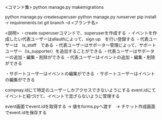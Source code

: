 <コマンド集>
python manage.py makemigrations

python manage.py createsuperuser
python manage.py runserver
pip install -r requirements.txt
git branch -d <ブランチ名>


<説明>
・create superuserコマンドで、superuserを作成する
・イベントを作成したい代表ユーザーはallauthによって、sign up　を行い登録する
・代表ユーザーは　is_staff　である
・代表ユーザーはサポーター管理によって、サポートユーザー（is_supporter）を追加することができる
・代表ユーザーはサポーターの追加・編集・削除ができる
・代表ユーザーはイベントの追加・編集・削除ができる

・サポートユーザーはイベントの編集ができる
・サポートユーザーはイベントの編集ができる

<memo>
compnay.idにて特定のユーザーしかアクセスできないようにする
event.idにてイベントと紐づけて、イベントで混ざらないように管理する

event画面でevent.idを取得する → 値をforms.pyへ渡す　→ チケット作成画面でevent.idを保存する
